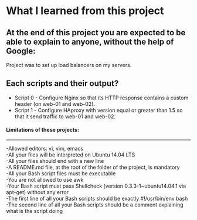 # What I learned from this project  
At the end of this project you are expected to be able to explain to anyone, without the help of Google:  
---  

Project was to set up load balancers on my servers.


## Each scripts and their output?  
* Script 0 - Configure Nginx so that its HTTP response contains a custom header (on web-01 and web-02).    
* Script 1 - Configure HAproxy with version equal or greater than 1.5 so that it send traffic to web-01 and web-02.  
 

#### Limitations of these projects:  
___

-Allowed editors: vi, vim, emacs  
-All your files will be interpreted on Ubuntu 14.04 LTS  
-All your files should end with a new line  
-A README.md file, at the root of the folder of the project, is mandatory  
-All your Bash script files must be executable  
-You are not allowed to use awk  
-Your Bash script must pass Shellcheck (version 0.3.3-1~ubuntu14.04.1 via apt-get) without any error  
-The first line of all your Bash scripts should be exactly #!/usr/bin/env bash  
-The second line of all your Bash scripts should be a comment explaining what is the script doing  



